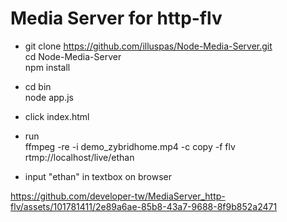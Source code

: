 # Media Server for http-flv
- git clone https://github.com/illuspas/Node-Media-Server.git  
cd Node-Media-Server  
npm install  
  
- cd bin  
node app.js
  
- click index.html

- run  
ffmpeg -re -i demo_zybridhome.mp4 -c copy -f flv rtmp://localhost/live/ethan

- input "ethan" in textbox on browser
  



https://github.com/developer-tw/MediaServer_http-flv/assets/101781411/2e89a6ae-85b8-43a7-9688-8f9b852a2471


